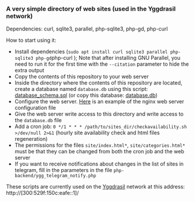 ### A very simple directory of web sites (used in the Yggdrasil network)

Dependencies: curl, sqlite3, parallel, php-sqlite3, php-gd, php-curl

How to start using it:
 * Install dependencies (`sudo apt install curl sqlite3 parallel php-sqlite3 php-gd`php-curl ); Note that after installing GNU Parallel, you need to run it for the first time with the `--citation` parameter to hide the extra output
 * Copy the contents of this repository to your web server
 * Inside the directory where the contents of this repository are located, create a database named `database.db` using this script: [database_schema.sql](database_schema.sql) (or copy this database: [database.db](db_example/database.db))
 * Configure the web server. [Here](nginx/sites_dir.conf) is an example of the nginx web server configuration file
 * Give the web server write access to this directory and write access to the `database.db` file
 * Add a cron job: `0 */1 * * * /path/to/sites_dir/checkavailability.sh >/dev/null 2>&1` (hourly site availability check and html files regeneration)
 * The permissions for the files `site/index.html*`, `site/categories.html*` must be that they can be changed from both the cron job and the web server 
 * If you want to receive notifications about changes in the list of sites in telegram, fill in the parameters in the file `php-backend/ygg_telegram_notify.php`

These scripts are currently used on the [Yggdrasil](https://yggdrasil-network.github.io/) network at this address: http://[300:529f:150c:eafe::1]/
